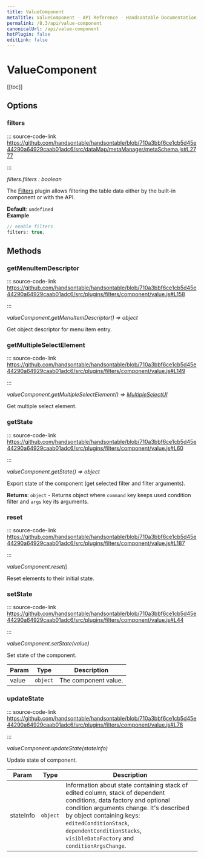 ```yaml
---
title: ValueComponent
metaTitle: ValueComponent - API Reference - Handsontable Documentation
permalink: /8.3/api/value-component
canonicalUrl: /api/value-component
hotPlugin: false
editLink: false
---
```


# ValueComponent

[[toc]]
## Options

### filters
  
::: source-code-link https://github.com/handsontable/handsontable/blob/710a3bbf6ce1cb5d45e44290a64929caab01adc6/src/dataMap/metaManager/metaSchema.js#L2777

:::

_filters.filters : boolean_

The [Filters](#filters) plugin allows filtering the table data either by the built-in component or with the API.

**Default**: <code>undefined</code>  
**Example**  
```js
// enable filters
filters: true,
```

## Methods

### getMenuItemDescriptor
  
::: source-code-link https://github.com/handsontable/handsontable/blob/710a3bbf6ce1cb5d45e44290a64929caab01adc6/src/plugins/filters/component/value.js#L158

:::

_valueComponent.getMenuItemDescriptor() ⇒ object_

Get object descriptor for menu item entry.



### getMultipleSelectElement
  
::: source-code-link https://github.com/handsontable/handsontable/blob/710a3bbf6ce1cb5d45e44290a64929caab01adc6/src/plugins/filters/component/value.js#L149

:::

_valueComponent.getMultipleSelectElement() ⇒ [MultipleSelectUI](@/api/multipleSelectUI.md)_

Get multiple select element.



### getState
  
::: source-code-link https://github.com/handsontable/handsontable/blob/710a3bbf6ce1cb5d45e44290a64929caab01adc6/src/plugins/filters/component/value.js#L60

:::

_valueComponent.getState() ⇒ object_

Export state of the component (get selected filter and filter arguments).


**Returns**: `object` - Returns object where `command` key keeps used condition filter and `args` key its arguments.  

### reset
  
::: source-code-link https://github.com/handsontable/handsontable/blob/710a3bbf6ce1cb5d45e44290a64929caab01adc6/src/plugins/filters/component/value.js#L187

:::

_valueComponent.reset()_

Reset elements to their initial state.



### setState
  
::: source-code-link https://github.com/handsontable/handsontable/blob/710a3bbf6ce1cb5d45e44290a64929caab01adc6/src/plugins/filters/component/value.js#L44

:::

_valueComponent.setState(value)_

Set state of the component.


| Param | Type | Description |
| --- | --- | --- |
| value | `object` | The component value. |



### updateState
  
::: source-code-link https://github.com/handsontable/handsontable/blob/710a3bbf6ce1cb5d45e44290a64929caab01adc6/src/plugins/filters/component/value.js#L78

:::

_valueComponent.updateState(stateInfo)_

Update state of component.


| Param | Type | Description |
| --- | --- | --- |
| stateInfo | `object` | Information about state containing stack of edited column, stack of dependent conditions, data factory and optional condition arguments change. It's described by object containing keys: `editedConditionStack`, `dependentConditionStacks`, `visibleDataFactory` and `conditionArgsChange`. |


